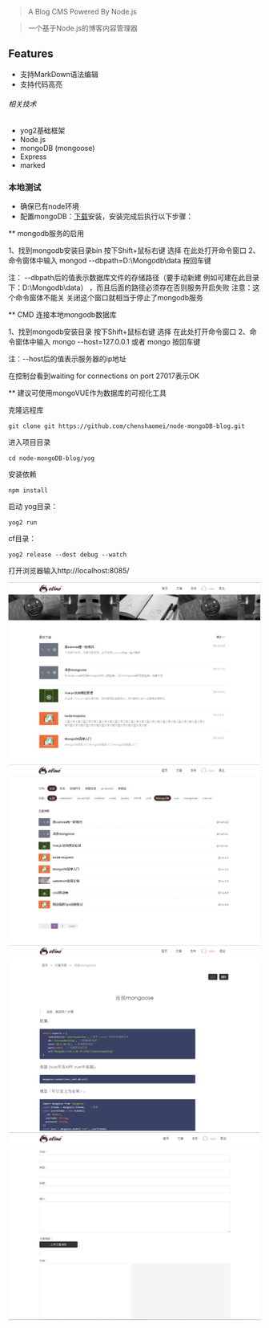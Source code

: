 
> A Blog CMS Powered By Node.js

> 一个基于Node.js的博客内容管理器


## Features

* 支持MarkDown语法编辑
* 支持代码高亮

###### 相关技术
* yog2基础框架
* Node.js
* mongoDB (mongoose)
* Express
* marked


### 本地测试
* 确保已有node环境
* 配置mongoDB：[下载](https://www.mongodb.com/download-center?jmp=nav#community)安装，安装完成后执行以下步骤：

** mongodb服务的启用         

1、找到mongodb安装目录bin  按下Shift+鼠标右键 选择 在此处打开命令窗口
2、命令窗体中输入 mongod --dbpath=D:\Mongodb\data 按回车键

注： --dbpath后的值表示数据库文件的存储路径（要手动新建 例如可建在此目录下：D:\Mongodb\data） ，而且后面的路径必须存在否则服务开启失败
注意：这个命令窗体不能关 关闭这个窗口就相当于停止了mongodb服务

** CMD 连接本地mongodb数据库

1、找到mongodb安装目录 按下Shift+鼠标右键 选择 在此处打开命令窗口
2、命令窗体中输入 mongo --host=127.0.0.1 或者 mongo 按回车键

注：--host后的值表示服务器的ip地址

在控制台看到waiting for connections on port 27017表示OK

** 建议可使用mongoVUE作为数据库的可视化工具

克隆远程库
```
git clone git https://github.com/chenshaomei/node-mongoDB-blog.git
```
进入项目目录
```
cd node-mongoDB-blog/yog
```
安装依赖
```
npm install
```
启动
yog目录：
```
yog2 run
```
cf目录：
```
yog2 release --dest debug --watch
```
打开浏览器输入http://localhost:8085/


![image](https://github.com/chenshaomei/node-mongoDB-blog/raw/master/screenImgs/1.png)
![image](https://github.com/chenshaomei/node-mongoDB-blog/raw/master/screenImgs/2.png)
![image](https://github.com/chenshaomei/node-mongoDB-blog/raw/master/screenImgs/3.png)
![image](https://github.com/chenshaomei/node-mongoDB-blog/raw/master/screenImgs/4.png)
